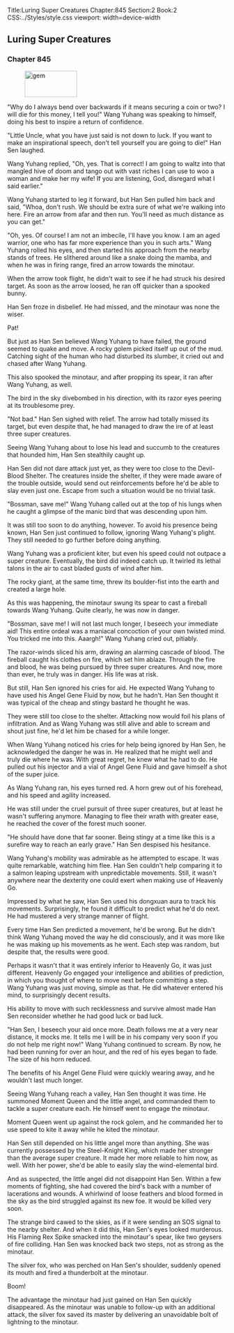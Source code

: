Title:Luring Super Creatures 
Chapter:845 
Section:2 
Book:2 
CSS:../Styles/style.css 
viewport: width=device-width
  
## Luring Super Creatures
### Chapter 845
  
<figure>
	<img src="../Images/gem.gif" alt="gem" id="gem" width="120" height="60" />
</figure>
  

  
"Why do I always bend over backwards if it means securing a coin or two? I will die for this money, I tell you!" Wang Yuhang was speaking to himself, doing his best to inspire a return of confidence.

"Little Uncle, what you have just said is not down to luck. If you want to make an inspirational speech, don't tell yourself you are going to die!" Han Sen laughed.

Wang Yuhang replied, "Oh, yes. That is correct! I am going to waltz into that mangled hive of doom and tango out with vast riches I can use to woo a woman and make her my wife! If you are listening, God, disregard what I said earlier."

Wang Yuhang started to leg it forward, but Han Sen pulled him back and said, "Whoa, don't rush. We should be extra sure of what we're walking into here. Fire an arrow from afar and then run. You'll need as much distance as you can get."

"Oh, yes. Of course! I am not an imbecile, I'll have you know. I am an aged warrior, one who has far more experience than you in such arts." Wang Yuhang rolled his eyes, and then started his approach from the nearby stands of trees. He slithered around like a snake doing the mamba, and when he was in firing range, fired an arrow towards the minotaur.

When the arrow took flight, he didn't wait to see if he had struck his desired target. As soon as the arrow loosed, he ran off quicker than a spooked bunny.

Han Sen froze in disbelief. He had missed, and the minotaur was none the wiser.

Pat!

But just as Han Sen believed Wang Yuhang to have failed, the ground seemed to quake and move. A rocky golem picked itself up out of the mud. Catching sight of the human who had disturbed its slumber, it cried out and chased after Wang Yuhang.

This also spooked the minotaur, and after propping its spear, it ran after Wang Yuhang, as well.

The bird in the sky divebombed in his direction, with its razor eyes peering at its troublesome prey.

"Not bad." Han Sen sighed with relief. The arrow had totally missed its target, but even despite that, he had managed to draw the ire of at least three super creatures.

Seeing Wang Yuhang about to lose his lead and succumb to the creatures that hounded him, Han Sen stealthily caught up.

Han Sen did not dare attack just yet, as they were too close to the Devil-Blood Shelter. The creatures inside the shelter, if they were made aware of the trouble outside, would send out reinforcements before he'd be able to slay even just one. Escape from such a situation would be no trivial task.

"Bossman, save me!" Wang Yuhang called out at the top of his lungs when he caught a glimpse of the manic bird that was descending upon him.

It was still too soon to do anything, however. To avoid his presence being known, Han Sen just continued to follow, ignoring Wang Yuhang's plight. They still needed to go further before doing anything.

Wang Yuhang was a proficient kiter, but even his speed could not outpace a super creature. Eventually, the bird did indeed catch up. It twirled its lethal talons in the air to cast bladed gusts of wind after him.

The rocky giant, at the same time, threw its boulder-fist into the earth and created a large hole.

As this was happening, the minotaur swung its spear to cast a fireball towards Wang Yuhang. Quite clearly, he was now in danger.

"Bossman, save me! I will not last much longer, I beseech your immediate aid! This entire ordeal was a maniacal concoction of your own twisted mind. You tricked me into this. Aaargh!" Wang Yuhang cried out, pitiably.

The razor-winds sliced his arm, drawing an alarming cascade of blood. The fireball caught his clothes on fire, which set him ablaze. Through the fire and blood, he was being pursued by three super creatures. And now, more than ever, he truly was in danger. His life was at risk.

But still, Han Sen ignored his cries for aid. He expected Wang Yuhang to have used his Angel Gene Fluid by now, but he hadn't. Han Sen thought it was typical of the cheap and stingy bastard he thought he was.

They were still too close to the shelter. Attacking now would foil his plans of infiltration. And as Wang Yuhang was still alive and able to scream and shout just fine, he'd let him be chased for a while longer.

When Wang Yuhang noticed his cries for help being ignored by Han Sen, he acknowledged the danger he was in. He realized that he might well and truly die where he was. With great regret, he knew what he had to do. He pulled out his injector and a vial of Angel Gene Fluid and gave himself a shot of the super juice.

As Wang Yuhang ran, his eyes turned red. A horn grew out of his forehead, and his speed and agility increased.

He was still under the cruel pursuit of three super creatures, but at least he wasn't suffering anymore. Managing to flee their wrath with greater ease, he reached the cover of the forest much sooner.

"He should have done that far sooner. Being stingy at a time like this is a surefire way to reach an early grave." Han Sen despised his hesitance.

Wang Yuhang's mobility was admirable as he attempted to escape. It was quite remarkable, watching him flee. Han Sen couldn't help comparing it to a salmon leaping upstream with unpredictable movements. Still, it wasn't anywhere near the dexterity one could exert when making use of Heavenly Go.

Impressed by what he saw, Han Sen used his dongxuan aura to track his movements. Surprisingly, he found it difficult to predict what he'd do next. He had mustered a very strange manner of flight.

Every time Han Sen predicted a movement, he'd be wrong. But he didn't think Wang Yuhang moved the way he did consciously, and it was more like he was making up his movements as he went. Each step was random, but despite that, the results were good.

Perhaps it wasn't that it was entirely inferior to Heavenly Go, it was just different. Heavenly Go engaged your intelligence and abilities of prediction, in which you thought of where to move next before committing a step. Wang Yuhang was just moving, simple as that. He did whatever entered his mind, to surprisingly decent results.

His ability to move with such recklessness and survive almost made Han Sen reconsider whether he had good luck or bad luck.

"Han Sen, I beseech your aid once more. Death follows me at a very near distance, it mocks me. It tells me I will be in his company very soon if you do not help me right now!" Wang Yuhang continued to scream. By now, he had been running for over an hour, and the red of his eyes began to fade. The size of his horn reduced.

The benefits of his Angel Gene Fluid were quickly wearing away, and he wouldn't last much longer.

Seeing Wang Yuhang reach a valley, Han Sen thought it was time. He summoned Moment Queen and the little angel, and commanded them to tackle a super creature each. He himself went to engage the minotaur.

Moment Queen went up against the rock golem, and he commanded her to use speed to kite it away while he kited the minotaur.

Han Sen still depended on his little angel more than anything. She was currently possessed by the Steel-Knight King, which made her stronger than the average super creature. It made her more reliable to him now, as well. With her power, she'd be able to easily slay the wind-elemental bird.

And as suspected, the little angel did not disappoint Han Sen. Within a few moments of fighting, she had covered the bird's back with a number of lacerations and wounds. A whirlwind of loose feathers and blood formed in the sky as the bird struggled against its new foe. It would be killed very soon.

The strange bird cawed to the skies, as if it were sending an SOS signal to the nearby shelter. And when it did this, Han Sen's eyes looked murderous. His Flaming Rex Spike smacked into the minotaur's spear, like two geysers of fire colliding. Han Sen was knocked back two steps, not as strong as the minotaur.

The silver fox, who was perched on Han Sen's shoulder, suddenly opened its mouth and fired a thunderbolt at the minotaur.

Boom!

The advantage the minotaur had just gained on Han Sen quickly disappeared. As the minotaur was unable to follow-up with an additional attack, the silver fox saved its master by delivering an unavoidable bolt of lightning to the minotaur.